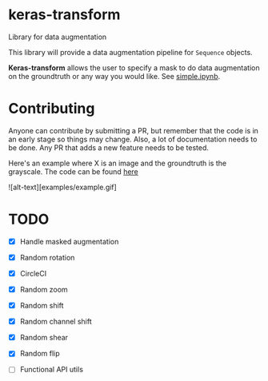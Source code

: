 # keras-transform
Library for data augmentation

This library will provide a data augmentation pipeline for `Sequence` objects.

**Keras-transform** allows the user to specify a mask to do data augmentation on the groundtruth or any way you would like.
See [simple.ipynb](examples/simple.ipynb).

# Contributing
Anyone can contribute by submitting a PR, but remember that the code is in an early stage so things may change.
Also, a lot of documentation needs to be done.
Any PR that adds a new feature needs to be tested.

Here's an example where X is an image and the groundtruth is the grayscale. The code can be found [here](examples/make_gifs.py)

![alt-text][examples/example.gif]


# TODO
- [x] Handle masked augmentation
- [x] Random rotation
- [x] CircleCI
- [x] Random zoom
- [x] Random shift
- [x] Random channel shift
- [x] Random shear
- [x] Random flip
- [ ] Functional API utils


